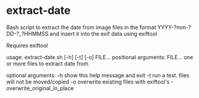 # extract-date
Bash script to extract the date from image files in the format YYYY-?mm-?DD-?\_?HHMMSS and insert it into the exif data using exiftool

Requires exiftool

usage: extract-date.sh [-h] [-t] [-o] FILE...
positional arguments:
  FILE...       one or more files to extract date from

optional arguments:
  -h            show this help message and exit
  -t            run a test.  files will not be moved/copied
  -o            overwrite existing files with exiftool's -overwrite_original_in_place
